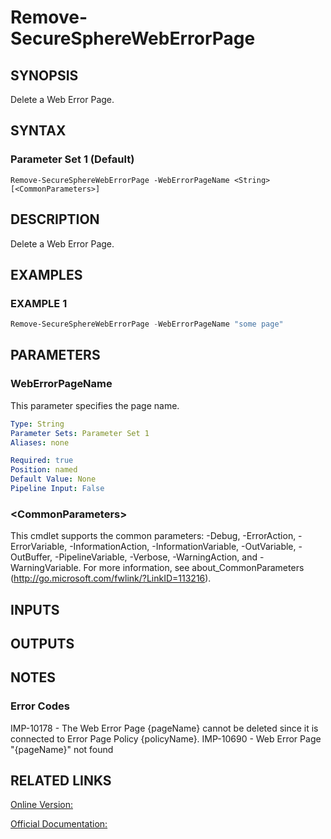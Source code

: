 ﻿# Remove-SecureSphereWebErrorPage

## SYNOPSIS
Delete a Web Error Page.

## SYNTAX

### Parameter Set 1 (Default)
```
Remove-SecureSphereWebErrorPage -WebErrorPageName <String> [<CommonParameters>]
```

## DESCRIPTION
Delete a Web Error Page.

## EXAMPLES

### EXAMPLE 1

```powershell
Remove-SecureSphereWebErrorPage -WebErrorPageName "some page"
```

## PARAMETERS

### WebErrorPageName
This parameter specifies the page name.

```yaml
Type: String
Parameter Sets: Parameter Set 1
Aliases: none

Required: true
Position: named
Default Value: None
Pipeline Input: False
```

### \<CommonParameters\>
This cmdlet supports the common parameters: -Debug, -ErrorAction, -ErrorVariable, -InformationAction, -InformationVariable, -OutVariable, -OutBuffer, -PipelineVariable, -Verbose, -WarningAction, and -WarningVariable. For more information, see about_CommonParameters (http://go.microsoft.com/fwlink/?LinkID=113216).

## INPUTS

## OUTPUTS

## NOTES

### Error Codes
IMP-10178 - The Web Error Page {pageName} cannot be deleted since it is connected to Error Page Policy {policyName}.
IMP-10690 - Web Error Page "{pageName}" not found

## RELATED LINKS

[Online Version:](https://github.com/akshinmustafayev/SecureSpherePS/tree/master/Documentation)

[Official Documentation:](https://docs.imperva.com/bundle/v13.6-api-reference-guide/page/70340.htm)



